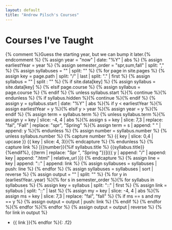 ```yaml
---
layout: default
title: "Andrew Pilsch's Courses"
---
```

# Courses I've Taught

{% comment %}Guess the starting year, but we can bump it later.{% endcomment %}
{% assign year = "now" | date: "%Y" | abs %}
{% assign earliestYear = year %}
{% assign semester_order = "spr,sum,fall" | split: "," %}
{% assign syllabuses = "" | split: "" %}
{% for page in site.pages %}
{% assign key = page.path | split: "/" | last | split: "." | first %}
{% assign syllabus = "" | split : "" %}
{% if site.data[key] %}
{% assign syllabus = site.data[key] %}
{% elsif page.course %}
{% assign syllabus = page.course %}
{% endif %}
{% unless syllabus.start %}{% continue %}{% endunless %}
{% if syllabus.hidden %}{% continue %}{% endif %}
{% assign y = syllabus.start | date: "%Y" | abs %}{% if y < earliestYear %}{% assign earliestYear = y %}{% elsif y > year %}{% assign year = y %}{% endif %}
{% assign term = syllabus.term %}
{% unless syllabus.term %}{% assign y = key | slice: -4, 4 | abs %}{% assign s = key | slice: 7,3 | replace: "fal", "Fall" | replace: "spr", "Spring" %}{% assign term = s | append: " " | append: y %}{% endunless %}
{% assign number = syllabus.number %}
{% unless syllabus.number %}
{% capture number %}
{{ key | slice: 0,4 | upcase }} {{ key | slice: 4, 3}}{% endcapture %}
{% endunless %}
{% capture link %}
[{{number}}{%if syllabus.title %} {{syllabus.title}}{%endif%}, {{term | replace: "Spr ", "Spring "}}]({{ y | append: "/" | append: key | append: ".html" | relative_url }})
{% endcapture %}
{% assign line = key | append: "::" | append: link %}
{% assign syllabuses = syllabuses | push: line %}
{% endfor %}
{% assign syllabuses = syllabuses | sort | reverse %}
{% assign output = "" | split: "" %}
{% for y in (earliestYear..year) %}{% for s in semester_order %}{% for syllabus in syllabuses %}
{% assign key = syllabus | split: "::" | first %}
{% assign link = syllabus | split: "::" | last %}
{% assign my = key | slice: -4, 4 | abs %}{% assign ms = key | slice: 7,3 | replace: "fal", "fall" %}
{% if ms == s and my == y %}
{% assign output = output | push: link %}
{% endif %}
{% endfor %}{% endfor %}{% endfor %}
{% assign output = output | reverse %}
{% for link in output %}
* {{ link }}{% endfor %}{: .f2}
